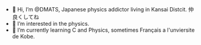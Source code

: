 - 👋 Hi, I’m @DMATS, Japanese physics addictor living in Kansai Distcit. 仲良くしてね
- 👀 I’m interested in the physics.
- 🌱 I’m currently learning C and Physics, sometimes Français a l'unviersite de Kobe.

<!---
DMATS/DMATS is a ✨ special ✨ repository because its `README.md` (this file) appears on your GitHub profile.
You can click the Preview link to take a look at your changes.
--->

